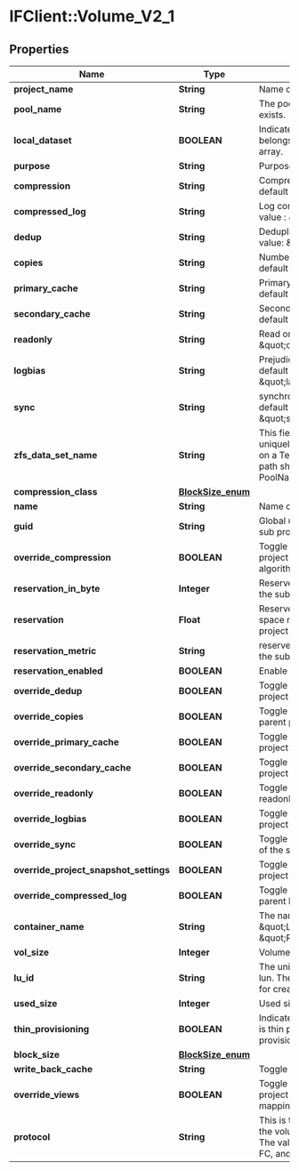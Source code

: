 # IFClient::Volume_V2_1

## Properties
Name | Type | Description | Notes
------------ | ------------- | ------------- | -------------
**project_name** | **String** | Name of the project. | 
**pool_name** | **String** | The pool in which the project exists. | 
**local_dataset** | **BOOLEAN** | Indicates whether the project belongs to the current Tegile array. | 
**purpose** | **String** | Purpose of the dataset. | [optional] 
**compression** | **String** | Compression algorithm, default value: \&quot;lz4\&quot;   | [optional] 
**compressed_log** | **String** | Log compression, default value : \&quot;off\&quot;  | [optional] 
**dedup** | **String** | Deduplication setting, default value: \&quot;on\&quot;  | [optional] 
**copies** | **String** | Number of data copies, default value: \&quot;1\&quot;  | [optional] 
**primary_cache** | **String** | Primary cache specified, default value: \&quot;all\&quot;  | [optional] 
**secondary_cache** | **String** | Secondary cache specified, default value: \&quot;all\&quot;  | [optional] 
**readonly** | **String** | Read only flag, default value: \&quot;off\&quot;  | [optional] 
**logbias** | **String** | Prejudice in favor of log, default value: \&quot;latency\&quot;  | [optional] 
**sync** | **String** | synchronization mode, default value: \&quot;standard\&quot;   | [optional] 
**zfs_data_set_name** | **String** | This field is a string that uniquely identifies the volume on a Tegile array. A dataset path should have the format: PoolName/Local/ProjectName  | [optional] 
**compression_class** | [**BlockSize_enum**](BlockSize_enum.md) |  | [optional] 
**name** | **String** | Name of the subproject | 
**guid** | **String** | Global unique identifier of the sub project | [optional] 
**override_compression** | **BOOLEAN** | Toggle override parent project compression algorithm | [optional] 
**reservation_in_byte** | **Integer** | Reserved space number of the sub project | [optional] 
**reservation** | **Float** | Reserved space in reserved space metric unit of the sub project | [optional] 
**reservation_metric** | **String** | reserved space metric unit of the sub project | [optional] 
**reservation_enabled** | **BOOLEAN** | Enable reservation feature | [optional] 
**override_dedup** | **BOOLEAN** | Toggle overwrite parent project deduplication | [optional] 
**override_copies** | **BOOLEAN** | Toggle overwrite copies of parent project | [optional] 
**override_primary_cache** | **BOOLEAN** | Toggle overwrite parent project primary cache | [optional] 
**override_secondary_cache** | **BOOLEAN** | Toggle overwrite parent project secondary cache | [optional] 
**override_readonly** | **BOOLEAN** | Toggle overwrite parent readonly feature | [optional] 
**override_logbias** | **BOOLEAN** | Toggle overwrite parent project log bias | [optional] 
**override_sync** | **BOOLEAN** | Toggle synchronization mode of the sub project | [optional] 
**override_project_snapshot_settings** | **BOOLEAN** | Toggle overwrite parent project snapshot setting | [optional] 
**override_compressed_log** | **BOOLEAN** | Toggle overwrite project parent log compression | [optional] 
**container_name** | **String** | The name of the container, \&quot;Local\&quot; or \&quot;Replica\&quot; | [optional] 
**vol_size** | **Integer** | Volume size in bytes | [optional] 
**lu_id** | **String** | The unique identifier for the lun. The luId is not required for createVolume API. | [optional] 
**used_size** | **Integer** | Used size in bytes | [optional] 
**thin_provisioning** | **BOOLEAN** | Indicates whether this volume is thin provisioned or thick provisioned. | [optional] 
**block_size** | [**BlockSize_enum**](BlockSize_enum.md) |  | [optional] 
**write_back_cache** | **String** | Toggle write back cache | [optional] 
**override_views** | **BOOLEAN** | Toggle override parent project initiator-target mapping views | [optional] 
**protocol** | **String** | This is the protocol on which the volume will be exposed. The valid values are iSCSI, FC, and Unknown. | [optional] 


